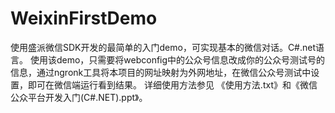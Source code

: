 # WeixinFirstDemo
使用盛派微信SDK开发的最简单的入门demo，可实现基本的微信对话。C#.net语言。
使用该demo，只需要将webconfig中的公众号信息改成你的公众号测试号的信息，通过ngronk工具将本项目的网址映射为外网地址，在微信公众号测试中设置，即可在微信端运行看到结果。
详细使用方法参见 《使用方法.txt》和《微信公众平台开发入门(C#.NET).ppt》。
